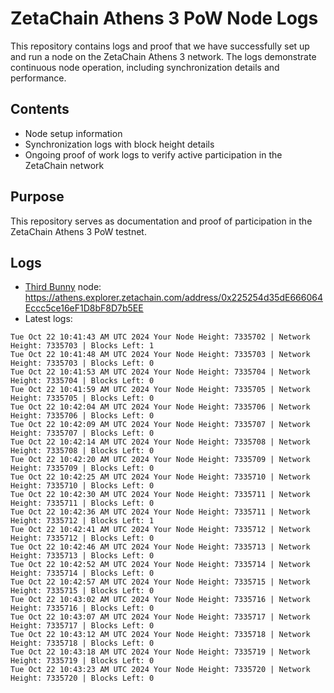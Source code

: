 # ZetaChain Athens 3 PoW Node Logs
This repository contains logs and proof that we have successfully set up and run a node on the ZetaChain Athens 3 network. The logs demonstrate continuous node operation, including synchronization details and performance.

## Contents
- Node setup information
- Synchronization logs with block height details
- Ongoing proof of work logs to verify active participation in the ZetaChain network

## Purpose
This repository serves as documentation and proof of participation in the ZetaChain Athens 3 PoW testnet.

## Logs

- [Third Bunny](https://thirdbunny.xyz/) node: https://athens.explorer.zetachain.com/address/0x225254d35dE666064Eccc5ce16eF1D8bF8D7b5EE
- Latest logs:
```
Tue Oct 22 10:41:43 AM UTC 2024 Your Node Height: 7335702 | Network Height: 7335703 | Blocks Left: 1
Tue Oct 22 10:41:48 AM UTC 2024 Your Node Height: 7335703 | Network Height: 7335703 | Blocks Left: 0
Tue Oct 22 10:41:53 AM UTC 2024 Your Node Height: 7335704 | Network Height: 7335704 | Blocks Left: 0
Tue Oct 22 10:41:59 AM UTC 2024 Your Node Height: 7335705 | Network Height: 7335705 | Blocks Left: 0
Tue Oct 22 10:42:04 AM UTC 2024 Your Node Height: 7335706 | Network Height: 7335706 | Blocks Left: 0
Tue Oct 22 10:42:09 AM UTC 2024 Your Node Height: 7335707 | Network Height: 7335707 | Blocks Left: 0
Tue Oct 22 10:42:14 AM UTC 2024 Your Node Height: 7335708 | Network Height: 7335708 | Blocks Left: 0
Tue Oct 22 10:42:20 AM UTC 2024 Your Node Height: 7335709 | Network Height: 7335709 | Blocks Left: 0
Tue Oct 22 10:42:25 AM UTC 2024 Your Node Height: 7335710 | Network Height: 7335710 | Blocks Left: 0
Tue Oct 22 10:42:30 AM UTC 2024 Your Node Height: 7335711 | Network Height: 7335711 | Blocks Left: 0
Tue Oct 22 10:42:36 AM UTC 2024 Your Node Height: 7335711 | Network Height: 7335712 | Blocks Left: 1
Tue Oct 22 10:42:41 AM UTC 2024 Your Node Height: 7335712 | Network Height: 7335712 | Blocks Left: 0
Tue Oct 22 10:42:46 AM UTC 2024 Your Node Height: 7335713 | Network Height: 7335713 | Blocks Left: 0
Tue Oct 22 10:42:52 AM UTC 2024 Your Node Height: 7335714 | Network Height: 7335714 | Blocks Left: 0
Tue Oct 22 10:42:57 AM UTC 2024 Your Node Height: 7335715 | Network Height: 7335715 | Blocks Left: 0
Tue Oct 22 10:43:02 AM UTC 2024 Your Node Height: 7335716 | Network Height: 7335716 | Blocks Left: 0
Tue Oct 22 10:43:07 AM UTC 2024 Your Node Height: 7335717 | Network Height: 7335717 | Blocks Left: 0
Tue Oct 22 10:43:12 AM UTC 2024 Your Node Height: 7335718 | Network Height: 7335718 | Blocks Left: 0
Tue Oct 22 10:43:18 AM UTC 2024 Your Node Height: 7335719 | Network Height: 7335719 | Blocks Left: 0
Tue Oct 22 10:43:23 AM UTC 2024 Your Node Height: 7335720 | Network Height: 7335720 | Blocks Left: 0
```
